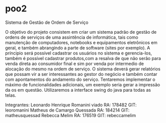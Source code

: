 # poo2
Sistema de Gestão de Ordem de Serviço

O objetivo do projeto consistem em criar um sistema padrão de gestão de ordens de serviços de uma assintência de informática, tais como manutenção de computadores, notebooks e equipamentos eletrônicos em geral, e também abrangindo a parte de software (sites por exemplo).
A príncipio será possível cadastrar os usuários no sistema e gerencia-los, também é possível cadastrar produtos,com a resalva de que não serão para venda direta ao consumidor final e sim por venda por intermedio de alocação do mesmo na ordem de serviço.
O sistema deverá gerar relatórios que possam vir a ser interessantes ao gestor do negócio e também contar com apontamentos do andamento do serviço.
Tentaremos implementar o máximo de funcionalidades adicionais, um exemplo seria gerar a impressão da os em questão.
Utilizaremos a interface swing do java para todas as telas.


Integrantes:
Leonardo Henrique Romanini viado	RA: 178482	GIT: leoromanini
Matheus de Camargo Quessada	RA: 184214	GIT: matheusquessad
Rebecca Melim			          RA: 176519	GIT: rebeccamelim

